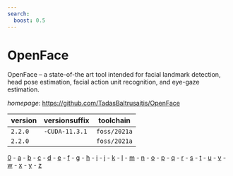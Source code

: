 ```yaml
---
search:
  boost: 0.5
---
```

# OpenFace

OpenFace – a state-of-the art tool intended for facial landmark detection, head pose estimation, facial action unit recognition, and eye-gaze estimation.

*homepage*: <https://github.com/TadasBaltrusaitis/OpenFace>

version | versionsuffix | toolchain
--------|---------------|----------
``2.2.0`` | ``-CUDA-11.3.1`` | ``foss/2021a``
``2.2.0`` |  | ``foss/2021a``

[0](../0/index.md) - [a](../a/index.md) - [b](../b/index.md) - [c](../c/index.md) - [d](../d/index.md) - [e](../e/index.md) - [f](../f/index.md) - [g](../g/index.md) - [h](../h/index.md) - [i](../i/index.md) - [j](../j/index.md) - [k](../k/index.md) - [l](../l/index.md) - [m](../m/index.md) - [n](../n/index.md) - [o](../o/index.md) - [p](../p/index.md) - [q](../q/index.md) - [r](../r/index.md) - [s](../s/index.md) - [t](../t/index.md) - [u](../u/index.md) - [v](../v/index.md) - [w](../w/index.md) - [x](../x/index.md) - [y](../y/index.md) - [z](../z/index.md)

